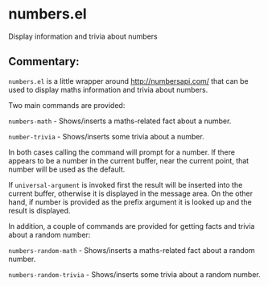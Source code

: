 # numbers.el

Display information and trivia about numbers

##  Commentary:

`numbers.el` is a little wrapper around http://numbersapi.com/ that can be
used to display maths information and trivia about numbers.

Two main commands are provided:

`numbers-math` - Shows/inserts a maths-related fact about a number.

`number-trivia` - Shows/inserts some trivia about a number.

In both cases calling the command will prompt for a number. If there appears
to be a number in the current buffer, near the current point, that number
will be used as the default.

If `universal-argument` is invoked first the result will be inserted into
the current buffer, otherwise it is displayed in the message area. On the
other hand, if number is provided as the prefix argument it is looked up and
the result is displayed.

In addition, a couple of commands are provided for getting facts and trivia
about a random number:

`numbers-random-math` - Shows/inserts a maths-related fact about a random
number.

`numbers-random-trivia` - Shows/inserts some trivia about a random number.
